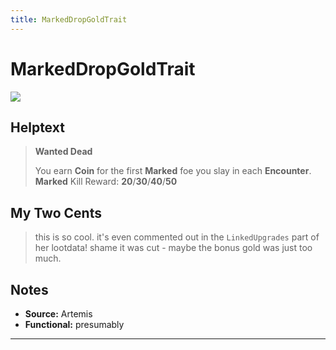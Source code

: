 ```yaml
---
title: MarkedDropGoldTrait
---
```

<!-- end front matter -->
# MarkedDropGoldTrait
![](Artemis_06_Large.png)

## Helptext
>**Wanted Dead**
>
> You earn **Coin** for the first **Marked** foe you slay in each **Encounter**.
> **Marked** Kill Reward: **20**/**30**/**40**/**50**

## My Two Cents
> this is so cool. it's even commented out in the `LinkedUpgrades` part of her lootdata! shame it was cut - maybe the bonus gold was just too much.

## Notes
* **Source:** Artemis
* **Functional:** presumably

---